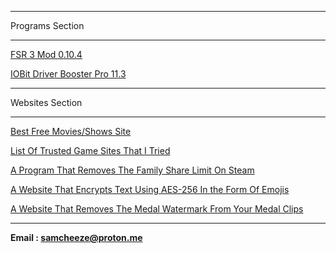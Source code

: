 _____________________________________________________________________
Programs Section
_____________________________________________________________________

[FSR 3 Mod 0.10.4](https://gofile.io/d/eBpsm1)

[IOBit Driver Booster Pro 11.3](https://mega.nz/file/LtdzSRgB#lR9vVvPJZctlYp21sOkeEmP1TqzA8MZp-Na9mNwRbbc)
_____________________________________________________________________
Websites Section
_____________________________________________________________________

[Best Free Movies/Shows Site](https://stream.majesty.lol)

[List Of Trusted Game Sites That I Tried](https://pastebin.com/ZzH3fDq8)

[A Program That Removes The Family Share Limit On Steam ](https://github.com/acidicoala/Koalageddon2)

[A Website That Encrypts Text Using AES-256 In the Form Of Emojis](https://cryptoji.com/)

[A Website That Removes The Medal Watermark From Your Medal Clips ](https://medalbypass.vercel.app/)

_____________________________________________________________________



**Email : samcheeze@proton.me**
